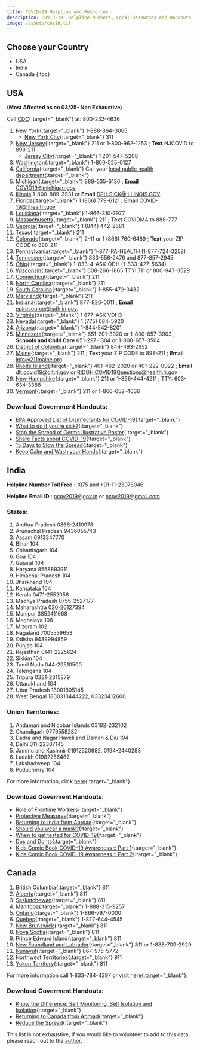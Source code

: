 ```yaml
---
title: COVID-19 Helpline and Resources
description: COVID-19- Helpline Numbers, Local Resources and Handouts
image: /assets/covid.tif
---
```


## Choose your Country
* USA
* India
* Canada
{:toc}

## USA 
**(Most Affected as on 03/25- Non Exhaustive)**

Call [CDC](https://www.cdc.gov/){:target="_blank"} at: 800-232-4636

1. [New York](https://coronavirus.health.ny.gov/home){:target="_blank"} 1-888-364-3065
    - [New York City](https://www1.nyc.gov/site/doh/covid/covid-19-main.page){:target="_blank"} 311
2. [New Jersey](https://www.nj.gov/health/){:target="_blank"} 211 or 1-800-962-1253 ; **Text** NJCOVID to 898-211
    - [Jersey City](https://www.jerseycitynj.gov/CityHall/health/coronavirus){:target="_blank"} 1 201-547-5208
3. [Washington](https://www.coronavirus.wa.gov/){:target="_blank"}  1-800-525-0127
4. [California](https://www.cdph.ca.gov/Programs/CID/DCDC/Pages/Immunization/ncov2019.aspx){:target="_blank"} Call your [local public health department](https://www.cdph.ca.gov/Pages/LocalHealthServicesAndOffices.aspx#){:target="_blank"} 
5. [Michigan](https://www.michigan.gov/coronavirus){:target="_blank"} 888-535-6136 ; **Email** COVID19@michigan.gov 
6. [Illinois](http://www.dph.illinois.gov/topics-services/diseases-and-conditions/diseases-a-z-list/coronavirus) 1-800-889-3931 or **Email** DPH.SICK@ILLINOIS.GOV
7. [Florida](https://floridahealthcovid19.gov/){:target="_blank"} 1 (866) 779-6121 ; **Email** COVID-19@flhealth.gov
8. [Louisiana](http://ldh.la.gov/Coronavirus/){:target="_blank"} 1-866-310-7977
9. [Massachusetts](https://www.mass.gov/resource/information-on-the-outbreak-of-coronavirus-disease-2019-covid-19){:target="_blank"} 211 ; **Text** COVIDMA to 888-777
10. [Georgia](https://dph.georgia.gov/){:target="_blank"} 1 (844) 442-2681
11. [Texas](https://www.dshs.state.tx.us/coronavirus/){:target="_blank"} 211
12. [Colorado](https://covid19.colorado.gov/){:target="_blank"} 2-11 or 1 (866) 760-6489 ; **Text** your ZIP CODE to 898-211
13. [Pennsylvania](https://www.health.pa.gov/topics/disease/coronavirus/Pages/Coronavirus.aspx){:target="_blank"}  1-877-PA-HEALTH (1-877-724-3258)
14. [Tennessee](https://www.tn.gov/health/cedep/ncov.html){:target="_blank"} 833-556-2476 and 877-857-2945
15. [Ohio](https://odh.ohio.gov/wps/portal/gov/odh/media-center/ODH-News-Releases/COVID-19-ODH-Call-center){:target="_blank"} 1-833-4-ASK-ODH (1-833-427-5634)
16. [Wisconsin](https://www.dhs.wisconsin.gov/covid-19/index.htm){:target="_blank"} 608-266-1865 TTY: 711 or 800-947-3529
17. [Connecticut](https://portal.ct.gov/Coronavirus){:target="_blank"} 211
18. [North Carolina](https://www.ncdhhs.gov/divisions/public-health/coronavirus-disease-2019-covid-19-response-north-carolina){:target="_blank"} 211
19. [South Carolina](https://www.scdhec.gov/infectious-diseases/viruses/coronavirus-disease-2019-covid-19){:target="_blank"}  1-855-472-3432
20. [Maryland](https://coronavirus.maryland.gov/){:target="_blank"} 211
21. [Indiana](https://coronavirus.in.gov/){:target="_blank"} 877-826-0011 ; **Email** epiresource@isdh.in.gov.
22. [Virginia](http://www.vdh.virginia.gov/coronavirus/){:target="_blank"} 1 877-ASK-VDH3
23. [Nevada](https://nvhealthresponse.nv.gov/){:target="_blank"} 1 (775) 684-5920
24. [Arizona](https://www.azdhs.gov/preparedness/epidemiology-disease-control/infectious-disease-epidemiology/index.php#novel-coronavirus-home){:target="_blank"} 1-844-542-8201
25. [Minnesota](https://www.health.state.mn.us/diseases/coronavirus/index.html){:target="_blank"} 651-201-3920 or 1-800-657-3903 ; **Schools and Child Care** 651-297-1304 or 1-800-657-3504
26. [District of Columbia](https://coronavirus.dc.gov/){:target="_blank"} 844-493-2652
27. [Maine](https://www.maine.gov/dhhs/coronavirus-resources.shtml){:target="_blank"} 211 ; **Text** your ZIP CODE to 898-211 ; **Email** info@211maine.org
28. [Rhode Island](https://health.ri.gov/covid/){:target="_blank"} 401-462-2020 or 401-222-8022 ; **Email** dlt.covid19@dlt.ri.gov or RIDOH.COVID19Questions@health.ri.gov
29. [New Hampshire](https://www.nh.gov/covid19/){:target="_blank"} 211 or 1-866-444-4211 ; TTY: 603-634-3388
30. [Vermont](https://www.healthvermont.gov/response/infectious-disease/2019-novel-coronavirus){:target="_blank"} 211 or 1-866-652-4636  

### Download Government Handouts:

* [EPA Approved List of Disinfectants for COVID-19](https://www.epa.gov/sites/production/files/2020-03/documents/sars-cov-2-list_03-03-2020.pdf){:target="_blank"}
* [What to do if you're sick?](https://www.cdc.gov/coronavirus/2019-ncov/downloads/sick-with-2019-nCoV-fact-sheet.pdf){:target="_blank"}
* [Stop the Spread of Germs Illustrative Poster](https://www.cdc.gov/coronavirus/2019-ncov/downloads/stop-the-spread-of-germs.pdf){:target="_blank"}
* [Share Facts about COVID-19](https://www.cdc.gov/coronavirus/2019-ncov/about/share-facts-h.pdf){:target="_blank"}
* [15 Days to Slow the Spread](https://www.whitehouse.gov/wp-content/uploads/2020/03/03.16.20_coronavirus-guidance_8.5x11_315PM.pdf){:target="_blank"}
* [Keep Calm and Wash your Hands](https://www.cdc.gov/handwashing/pdf/keep-calm-wash-your-hands_8.5x11.pdf){:target="_blank"}

## India

**Helpline Number Toll Free** : 1075 and +91-11-23978046

**Helpline Email ID** : ncov2019@gov.in or ncov2019@gmail.com

### States:

1. Andhra Pradesh 0866-2410978
2. Arunachal Pradesh 9436055743
3. Assam 6913347770
4. Bihar 104
5. Chhattisgarh 104
6. Goa 104
7. Gujarat 104
8. Haryana 8558893911
9. Himachal Pradesh 104
10. Jharkhand 104
11. Karnataka 104
12. Kerala 0471-2552056
13. Madhya Pradesh 0755-2527177
14. Maharashtra 020-26127394
15. Manipur 3852411668
16. Meghalaya 108
17. Mizoram 102
18. Nagaland 7005539653
19. Odisha 9439994859
20. Punjab 104
21. Rajasthan 0141-2225624
22. Sikkim 104
23. Tamil Nadu 044-29510500
24. Telengana 104
25. Tripura 0381-2315879
26. Uttarakhand 104
27. Uttar Pradesh 18001805145
28. West Bengal 1800313444222, 03323412600

### Union Territories:

1. Andaman and Nicobar Islands 03192-232102
2. Chandigarh 9779558282
3. Dadra and Nagar Haveli and Daman & Diu 104
4. Delhi 011-22307145
5. Jammu and Kashmir 01912520982, 0194-2440283
6. Ladakh 01982256462
7. Lakshadweep 104
8. Puducherry 104

For more information, click [here](https://www.mohfw.gov.in/){:target="_blank"}.

### Download Goverment Handouts:

* [Role of Frontline Workers](https://www.mohfw.gov.in/pdf/PreventionandManagementofCOVID19FLWEnglish.pdf){:target="_blank"}
* [Protective Measures](https://www.mohfw.gov.in/pdf/ProtectivemeasuresEng.pdf){:target="_blank"}
* [Returning to India from Abroad](https://www.mohfw.gov.in/pdf/PostrerEnglishtraveller.pdf){:target="_blank"}
* [Should you wear a mask?](https://www.mohfw.gov.in/pdf/Mask-Eng.pdf){:target="_blank"}
* [When to get tested for COVID-19](https://www.mohfw.gov.in/pdf/FINAL_14_03_2020_ENg.pdf){:target="_blank"}
* [Dos and Donts](https://www.mohfw.gov.in/pdf/Poster_Corona_ad_Eng.pdf){:target="_blank"}
* [Kids Comic Book COVID-19 Awareness :: Part 1](https://www.mohfw.gov.in/pdf/Corona_comic_PGI.pdf){:target="_blank"}
* [Kids Comic Book COVID-19 Awareness :: Part 2](https://www.mohfw.gov.in/pdf/CoronaComic2PGIPU22Mar20.pdf){:target="_blank"}

## Canada

1. [British Columbia](www.bccdc.ca/covid19){:target="_blank"} 811
2. [Alberta](www.myhealth.alberta.ca){:target="_blank"} 811
3. [Saskatchewan](www.saskhealthauthority.ca){:target="_blank"} 811
4. [Manitoba](www.manitoba.ca/covid19){:target="_blank"} 1-888-315-9257
5. [Ontario](www.publichealthontario.ca){:target="_blank"} 1-866-797-0000
6. [Quebec](www.quebec.ca/en/coronavirus){:target="_blank"} 1-877-644-4545
7. [New Brunswick](www.gnb.ca/publichealth){:target="_blank"} 811
8. [Nova Scotia](www.nshealth.ca/public-health){:target="_blank"} 811
9. [Prince Edward Island](www.princeedwardisland.ca/covid19){:target="_blank"} 811
10. [New Foundland and Labrador](www.gov.nl.ca/covid-19){:target="_blank"} 811 or 1-888-709-2929
11. [Nunavut](www.gov.nu.ca/health){:target="_blank"} 867-975-5772
12. [Northwest Territories](www.hss.gov.nt.ca){:target="_blank"} 911
13. [Yukon Territory](www.yukon.ca/covid-19){:target="_blank"} 811

For more information call 1-833-784-4397 or visit [here](canada.ca/coronavirus){:target="_blank"}.

### Download Goverment Handouts:

* [Know the Difference: Self Monitoring, Self Isolation and Isolation](https://www.canada.ca/content/dam/phac-aspc/documents/services/publications/diseases-conditions/know-difference-self-monitoring-isolation-covid-19/know-difference-self-monitoring-isolation-covid-19-eng.pdf){:target="_blank"}
* [Returning to Canada from Abroad](https://www.canada.ca/content/dam/phac-aspc/documents/services/publications/diseases-conditions/2019-novel-coronavirus-information-sheet/coronavirus-handout-en.pdf){:target="_blank"}
* [Reduce the Spread](https://www.canada.ca/content/dam/phac-aspc/documents/services/publications/diseases-conditions/coronavirus/covid-19-handwashing/covid-19-handwashing-eng.pdf){:target="_blank"}

This list is not exhaustive, if you would like to volunteer to add to this data, please reach out to the [author](https://maisonml.github.io/about/).
